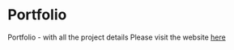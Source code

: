 # Portfolio
Portfolio - with all the project details
Please visit the website [here](https://bnarath.github.io/) 
